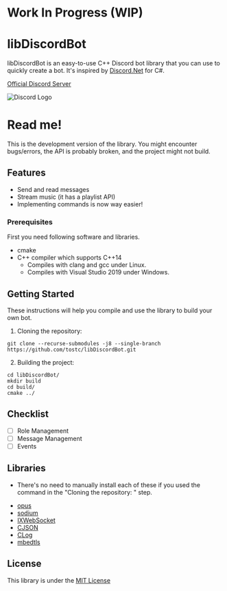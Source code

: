 # Work In Progress (WIP)
# libDiscordBot
libDiscordBot is an easy-to-use C++ Discord bot library that you can use to quickly create a bot. It's inspired by [Discord.Net](https://github.com/discord-net/Discord.Net) for C#.

[Official Discord Server](https://discord.gg/4yu7uR2)

![Discord Logo](https://discord.com/assets/fc0b01fe10a0b8c602fb0106d8189d9b.png)

# Read me!
This is the development version of the library. You might encounter bugs/errors, the API is probably broken, and the project might not build.

## Features
* Send and read messages
* Stream music (it has a playlist API)
* Implementing commands is now way easier!

### Prerequisites
First you need following software and libraries.

* cmake
* C++ compiler which supports C++14
    * Compiles with clang and gcc under Linux.
    * Compiles with Visual Studio 2019 under Windows.

## Getting Started
These instructions will help you compile and use the library to build your own bot.

1. Cloning the repository:

```
git clone --recurse-submodules -j8 --single-branch https://github.com/tostc/libDiscordBot.git
```

2. Building the project:
```
cd libDiscordBot/
mkdir build
cd build/
cmake ../
```

## Checklist
- [ ] Role Management
- [ ] Message Management
- [ ] Events

## Libraries
* There's no need to manually install each of these if you used the command in the "Cloning the repository: " step.
- [opus](https://github.com/xiph/opus)
- [sodium](https://github.com/jedisct1/libsodium)
- [IXWebSocket](https://github.com/machinezone/IXWebSocket)
- [CJSON](https://github.com/tostc/CJSON)
- [CLog](https://github.com/tostc/CLog)
- [mbedtls](https://github.com/ARMmbed/mbedtls)

## License
This library is under the [MIT License](LICENSE.txt)
